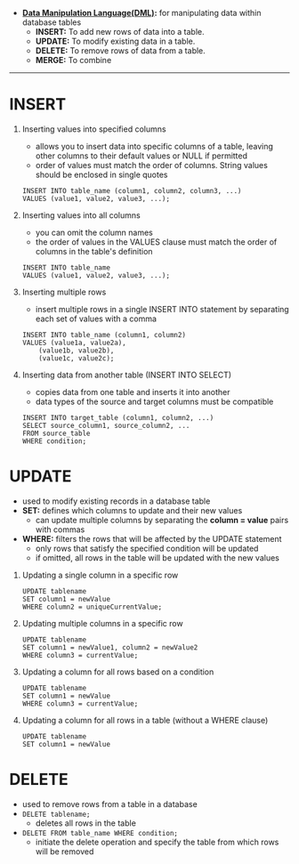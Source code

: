 - **[Data Manipulation Language(DML)]():** for manipulating data within database tables
    - **INSERT:** To add new rows of data into a table.
    - **UPDATE:** To modify existing data in a table.
    - **DELETE:** To remove rows of data from a table.
    - **MERGE:** To combine


_______________________________________________________

# INSERT
1. Inserting values into specified columns
    - allows you to insert data into specific columns of a table, leaving other columns to their default values or NULL if permitted
    - order of values must match the order of columns. String values should be enclosed in single quotes
    ```
    INSERT INTO table_name (column1, column2, column3, ...)
    VALUES (value1, value2, value3, ...);
    ```

2. Inserting values into all columns
    - you can omit the column names
    - the order of values in the VALUES clause must match the order of columns in the table's definition
    ```
    INSERT INTO table_name
    VALUES (value1, value2, value3, ...);
    ```

3. Inserting multiple rows
    - insert multiple rows in a single INSERT INTO statement by separating each set of values with a comma
    ```
    INSERT INTO table_name (column1, column2)
    VALUES (value1a, value2a),
        (value1b, value2b),
        (value1c, value2c);
    ```

4. Inserting data from another table (INSERT INTO SELECT)
    - copies data from one table and inserts it into another
    - data types of the source and target columns must be compatible
    ```
    INSERT INTO target_table (column1, column2, ...)
    SELECT source_column1, source_column2, ...
    FROM source_table
    WHERE condition;
    ```

# UPDATE
- used to modify existing records in a database table
- **SET:** defines which columns to update and their new values
    - can update multiple columns by separating the **column = value** pairs with commas
- **WHERE:** filters the rows that will be affected by the UPDATE statement
    - only rows that satisfy the specified condition will be updated
    - if omitted, all rows in the table will be updated with the new values


1. Updating a single column in a specific row
    ```
    UPDATE tablename
    SET column1 = newValue
    WHERE column2 = uniqueCurrentValue;
    ```
2. Updating multiple columns in a specific row
    ```
    UPDATE tablename
    SET column1 = newValue1, column2 = newValue2
    WHERE column3 = currentValue;
    ```

3. Updating a column for all rows based on a condition
    ```
    UPDATE tablename
    SET column1 = newValue
    WHERE column3 = currentValue;
    ```

4. Updating a column for all rows in a table (without a WHERE clause)
    ```
    UPDATE tablename
    SET column1 = newValue
    ```

# DELETE
-  used to remove rows from a table in a database
- `DELETE tablename;`
    - deletes all rows in the table
- `DELETE FROM table_name WHERE condition;`
    - initiate the delete operation and specify the table from which rows will be removed